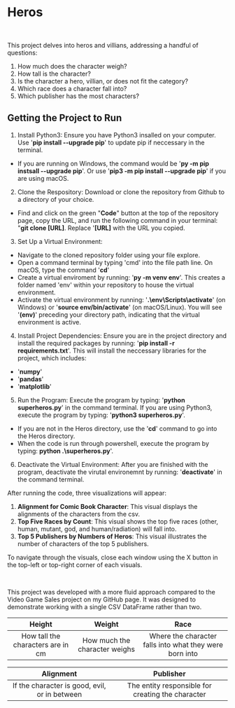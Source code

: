 # Heros
<br/>

This project delves into heros and villians, addressing a handful of questions:
1. How much does the character weigh?
2. How tall is the character?
3. Is the character a hero, villian, or does not fit the category?
4. Which race does a character fall into?
5. Which publisher has the most characters?


## **Getting the Project to Run**


1. Install Python3: Ensure you have Python3 insalled on your computer. Use '<strong>pip install --upgrade pip</strong>' to update pip if neccessary in the terminal.
* If you are running on Windows, the command would be '<strong>py -m pip instsall --upgrade pip</strong>'. Or use '<strong>pip3 -m pip install --upgrade pip</strong>' if you are using macOS.
2. Clone the Respository: Download or clone the repository from Github to a directory of your choice.
* Find and click on the green "<strong>Code</strong>" button at the top of the repository page, copy the URL, and run the following command in your terminal: "<strong>git clone [URL]</strong>. Replace '<strong>[URL]</strong> with the URL you copied.
3. Set Up a Virtual Environment:
* Navigate to the cloned repository folder using your file explore.
* Open a command terminal by typing 'cmd' into the file path line. On macOS, type the command '<strong>cd</strong>'
* Create a virtual enviroment by running: '<strong>py -m venv env</strong>'. This creates a folder named 'env' within your repository to house the virtual environment.
* Activate the virtual environment by running: '<strong>.\env\Scripts\activate</strong>' (on Windows) or '<strong>source env/bin/activate</strong>' (on macOS/Linux). You will see '<strong>(env)</strong>' preceding your directory path, indicating that the virtual environment is active.
4. Install Project Dependencies: Ensure you are in the project directory and install the required packages by running: '<strong>pip install -r requirements.txt</strong>'. This will install the neccessary libraries for the project, which includes:
* '<strong>numpy</strong>'
* '<strong>pandas</strong>'
* '<strong>matplotlib</strong>'
5. Run the Program: Execute the program by typing: '<strong>python superheros.py</strong>' in the command terminal. If you are using Python3, execute the program by typing: '<strong>python3 superheros.py</strong>'.
* If you are not in the Heros directory, use the '<strong>cd</strong>' command to go into the Heros directory.
* When the code is run through powershell, execute the program by typing: <strong>python .\superheros.py</strong>'.
6. Deactivate the Virtual Environment: After you are finished with the program, deactivate the virutal environemnt by running: '<strong>deactivate</strong>' in the command terminal.

After running the code, three visualizations will appear:
1. <strong>Alignment for Comic Book Character</strong>: This visual displays the alignments of the characters from the csv.
2. <strong>Top Five Races by Count</strong>: This visual shows the top five races (other, human, mutant, god, and human/radiation) will fall into.
3. <strong>Top 5 Publishers by Numbers of Heros</strong>: This visual illustrates the number of characters of the top 5 publishers.

To navigate through the visuals, close each window using the X button in the top-left or top-right corner of each visuals.


<br/>

This project was developed with a more fluid approach compared to the Video Game Sales project on my GitHub page. It was designed to demonstrate working with a single CSV DataFrame rather than two.

| Height | Weight | Race |
|:--------:|:--------:|:--------:|
|  How tall the characters are in cm   |  How much the character weighs  |  Where the character falls into what they were born into |

| Alignment | Publisher |
|:--------:|:--------:|
|  If the character is good, evil, or in between  |  The entity responsible for creating the character  |